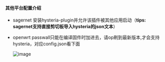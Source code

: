 #### 其他平台配置介绍

 * sagernet 安装hysteria-plugin并允许该插件被其他应用启动（**tips: sagernet支持直接剪切板导入hysteria的json文本**）
 * openwrt passwall只能在编译固件时加进去，请op刷到最新版本,才会支持hysteria，对应config.json看下面

    ![image](https://raw.githubusercontent.com/emptysuns/Hi_Hysteria/main/imgs/passwall.png)
